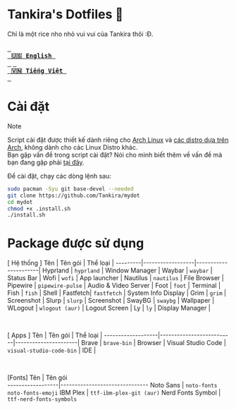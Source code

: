 # Tankira's Dotfiles 🌈
Chỉ là một rice nho nhỏ vui vui của Tankira thôi :Đ.<br><br>
<a href="https://github.com/Tankira/mydot/blob/main/README.md"><kbd> <br> <b>🇺🇸 English</b> <br> </kbd></a>
<a href="https://github.com/Tankira/mydot/blob/main/README.vi-VN.md"><kbd> <br> <b>🇻🇳 Tiếng Việt</b> <br> </kbd></a>

# Cài đặt
> [!NOTE]
> Script cài đặt được thiết kế dành riêng cho [Arch Linux](https://wiki.archlinux.org/title/Arch_Linux) và [các distro dựa trên Arch](https://wiki.archlinux.org/title/Arch-based_distributions), không dành cho các Linux Distro khác.<br>
> Bạn gặp vấn đề trong script cài đặt? Nói cho mình biết thêm về vấn đề mà bạn đang gặp phải [tại đây](https://github.com/Tankira/mydot/issues/new).

Để cài đặt, chạy các dòng lệnh sau:
```bash
sudo pacman -Syu git base-devel --needed
git clone https://github.com/Tankira/mydot
cd mydot
chmod +x .install.sh
./install.sh
```

# Package được sử dụng
[ Hệ thống ]
Tên      | Tên gói          | Thể loại             |
---------|------------------|----------------------|
Hyprland | `hyprland`       | Window Manager       |
Waybar   | `waybar`         | Status Bar           |
Wofi     | `wofi`           | App launcher         |
Nautilus | `nautilus`       | File Browser         |
Pipewire | `pipewire-pulse` | Audio & Video Server |
Foot     | `foot`           | Terminal             |
Fish     | `fish`           | Shell                |
Fastfetch| `fastfetch`      | System Info Display  |
Grim     | `grim`           | Screenshot           |
Slurp    | `slurp`          | Screenshot           |
SwayBG   | `swaybg`         | Wallpaper            |
WLogout  | `wlogout (aur)`  | Logout Screen        |
Ly       | `ly`             | Display Manager      |

<br>

[ Apps ]
Tên                | Tên gói                  | Thể loại             |
-------------------|--------------------------|----------------------|
Brave              | `brave-bin`              | Browser              |
Visual Studio Code | `visual-studio-code-bin` | IDE                  |

<br>

[Fonts]
Tên               | Tên gói                       
------------------|-------------------------------
Noto Sans         | `noto-fonts noto-fonts-emoji`
IBM Plex          | `ttf-ibm-plex-git (aur)`
Nerd Fonts Symbol | `ttf-nerd-fonts-symbols`
